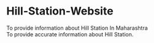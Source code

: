 # Hill-Station-Website
To provide information about Hill Station In Maharashtra<br>
To provide accurate information about Hill Station.</br>
